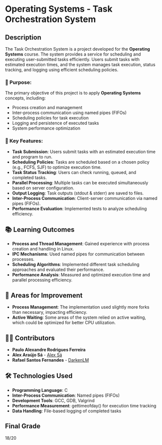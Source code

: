 # Operating Systems - Task Orchestration System 

## Description
The Task Orchestration System is a project developed for the **Operating Systems** course. The system provides a service for scheduling and executing user-submitted tasks efficiently. Users submit tasks with estimated execution times, and the system manages task execution, status tracking, and logging using efficient scheduling policies.

### 🎯 Purpose:
The primary objective of this project is to apply **Operating Systems** concepts, including:
- Process creation and management
- Inter-process communication using named pipes (FIFOs)
- Scheduling policies for task execution
- Logging and persistence of executed tasks
- System performance optimization

### 🚀 Key Features:
- **Task Submission**: Users submit tasks with an estimated execution time and program to run.
- **Scheduling Policies**: Tasks are scheduled based on a chosen policy (e.g., FCFS, SJF) to optimize execution time.
- **Task Status Tracking**: Users can check running, queued, and completed tasks.
- **Parallel Processing**: Multiple tasks can be executed simultaneously based on server configuration.
- **Output Logging**: Task outputs (stdout & stderr) are saved to files.
- **Inter-Process Communication**: Client-server communication via named pipes (FIFOs).
- **Performance Evaluation**: Implemented tests to analyze scheduling efficiency.

## 📚 Learning Outcomes
- **Process and Thread Management**: Gained experience with process creation and handling in Linux.
- **IPC Mechanisms**: Used named pipes for communication between processes.
- **Scheduling Algorithms**: Implemented different task scheduling approaches and evaluated their performance.
- **Performance Analysis**: Measured and optimized execution time and parallel processing efficiency.

## 🚧 Areas for Improvement
- **Process Management**: The implementation used slightly more forks than necessary, impacting efficiency.
- **Active Waiting**: Some areas of the system relied on active waiting, which could be optimized for better CPU utilization.

## 👨‍💻 Contributors
- **Paulo Alexandre Rodrigues Ferreira**
- **Alex Araújo Sá** - [Alex Sá](https://github.com/alexaraujosa)
- **Rafael Santos Fernandes** - [DarkenLM](https://github.com/DarkenLM)

## 🛠️ Technologies Used
- **Programming Language**: C
- **Inter-Process Communication**: Named pipes (FIFOs)
- **Development Tools**: GCC, GDB, Valgrind
- **Performance Measurement**: gettimeofday() for execution time tracking
- **Data Handling**: File-based logging of completed tasks

## Final Grade

18/20
